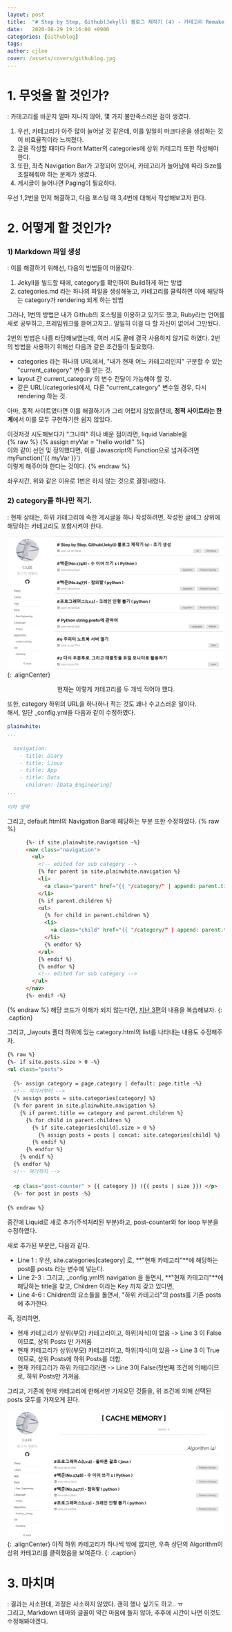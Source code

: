 ```yaml
---
layout: post
title:  "# Step by Step, Github(Jekyll) 블로그 제작기 (4) - 카테고리 Remake"
date:   2020-08-29 19:16:00 +0900
categories: [Githublog]
tags: 
author: cjlee
cover: /assets/covers/githublog.jpg
---
```


# 1. 무엇을 할 것인가?
 : 카테고리를 바꾼지 얼마 지나지 않아, 몇 가지 불만족스러운 점이 생겼다.

 1. 우선, 카테고리가 아주 많이 늘어날 것 같은데, 이를 일일히 마크다운을 생성하는 것이 비효율적이라 느껴졌다.
 2. 글을 작성할 때마다 Front Matter의 categories에 상위 카테고리 또한 작성해야 한다.
 3. 또한, 좌측 Navigation Bar가 고정되어 있어서, 카테고리가 늘어남에 따라 Size를 조절해줘야 하는 문제가 생겼다.
 4. 게시글이 늘어나면 Paging이 필요하다.

우선 1,2번을 먼저 해결하고, 다음 포스팅 때 3,4번에 대해서 작성해보고자 한다.
# 2. 어떻게 할 것인가?

### 1) Markdown 파일 생성
: 이를 해결하기 위해선, 다음의 방법들이 떠올랐다.
1. Jekyll을 빌드할 때에, category를 확인하여 Build하게 하는 방법
2. categories.md 라는 하나의 파일을 생성해놓고, 카테고리를 클릭하면 이에 해당하는 category가 rendering 되게 하는 방법
   
그러나, 1번의 방법은 내가 Github의 호스팅을 이용하고 있기도 했고, Ruby라는 언어를 새로 공부하고, 프레임워크를 뜯어고치고.. 일일히 이걸 다 할 자신이 없어서 그만뒀다.

2번의 방법은 나름 타당해보였는데, 여러 시도 끝에 결국 사용하지 않기로 하였다. 2번의 방법을 사용하기 위해선 다음과 같은 조건들이 필요했다.  
* categories 라는 하나의 URL에서, "내가 현재 어느 카테고리인지" 구분할 수 있는 "current_category" 변수를 얻는 것.
* layout 간 current_category 의 변수 전달이 가능해야 할 것.
* 같은 URL(/categories)에서, 다른 "current_category" 변수일 경우, 다시 rendering 하는 것.

아마, 동적 사이트였다면 이를 해결하기가 그리 어렵지 않았을텐데, **정적 사이트라는 한계**에서 이를 모두 구현하기란 쉽지 않았다. 

이것저것 시도해보다가 "그나마" 하나 배운 점이라면, liquid Variable을  
{% raw %} 
{% assign myVar = "hello world!" %}  
이와 같이 선언 및 정의했다면, 이를 Javascript의 Function으로 넘겨주려면     
myFunction('{{ myVar }}')    
이렇게 해주어야 한다는 것이다.
{% endraw %}  

좌우지간, 위와 같은 이유로 1번은 하지 않는 것으로 결정내렸다.

### 2) category를 하나만 적기.
: 현재 상태는, 하위 카테고리에 속한 게시글을 하나 작성하려면, 작성한 글에그 상위에 해당하는 카테고리도 포함시켜야 한다. 

![1](/assets/images/2020-08-29-23-41-03_2020-08-27-githublog_4.md.png){: .alignCenter}
<center> 현재는 이렇게 카테고리를 두 개씩 적어야 했다. </center>


또한, category 하위의 URL을 하나하나 적는 것도 꽤나 수고스러운 일이다.   
해서, 일단 _config.yml을 다음과 같이 수정하였다.

```yaml
plainwhite: 
...

  navigation: 
    - title: Diary
    - title: Linux
    - title: App
    - title: Data
      children: [Data_Engineering]
...

이하 생략
```

그리고, default.html의 Navigation Bar에 해당하는 부분 또한 수정하였다.
{% raw %}
```html
      {%- if site.plainwhite.navigation -%}
      <nav class="navigation">
        <ul>
          <!-- edited for sub category -->
          {% for parent in site.plainwhite.navigation %}
          <li>
            <a class="parent" href="{{ "/category/" | append: parent.title }}">{{ parent.title }}</a>
          </li>
          {% if parent.children %}
          <ul>
            {% for child in parent.children %}
            <li>
              <a class="child" href="{{ "/category/" | append: parent.title | append: "/" | append: child }}"> - {{ child }}</a>
            </li>
            {% endfor %}
          </ul>
          {% endif %}
          {% endfor %}
          <!-- edited for sub category -->
        </ul>
      </nav>
      {%- endif -%}
```
{% endraw %}
해당 코드가 이해가 되지 않는다면, [지난 3편](https://cjlee38.github.io/git/githublog/2020/08/26/githublog_3.html)의 내용을 복습해보자.
{: .caption}

그리고, _layouts 폴더 하위에 있는 category.html의 list를 나타내는 내용도 수정해주자.
```html
{% raw %}
{%- if site.posts.size > 0 -%}
<ul class="posts">
  
  {%- assign category = page.category | default: page.title -%} 
  <!-- 여기서부터 -->
  {% assign posts = site.categories[category] %}
  {% for parent in site.plainwhite.navigation %}
    {% if parent.title == category and parent.children %}
      {% for child in parent.children %}
        {% if site.categories[child].size > 0 %}
          {% assign posts = posts | concat: site.categories[child] %}
        {% endif %}
      {% endfor %}
    {% endif %}
  {% endfor %}
  <!-- 여기까지 -->

  <p class="post-counter" > {{ category }} ({{ posts | size }}) </p>
  {%- for post in posts -%}

{% endraw %}
```
중간에 Liquid로 새로 추가(주석처리된 부분)하고, post-counter와 for loop 부분을 수정하였다.

새로 추가된 부분은, 다음과 같다.

* Line 1 : 우선, site.categories[category] 로, **"현재 카테고리"**에 해당하는 post를 posts 라는 변수에 넣는다.
* Line 2-3 : 그리고, _config.yml의 navigation 을 돌면서, **"현재 카테고리"**에 해당하는 title을 찾고, Children 이라는 Key 까지 갖고 있다면, 
* Line 4-6 : Children의 요소들을 돌면서, "하위 카테고리"의 posts를 기존 posts에 추가한다.

즉, 정리하면,

* 현재 카테고리가 상위(부모) 카테고리이고, 하위(자식)이 없음 -> Line 3 이 False이므로, 상위 Posts 만 가져옴
* 현재 카테고리가 상위(부모) 카테고리이고, 하위(자식)이 있음 -> Line 3 이 True이므로, 상위 Posts에 하위 Posts를 더함.
* 현재 카테고리가 하위 카테고리라면 -> Line 3이 False(첫번째 조건에 의해)이므로, 하위 Posts만 가져옴.

그리고, 기존에 현재 카테고리에 한해서만 가져오던 것들을, 위 조건에 의해 선택된 posts 모두를 가져오게 된다.

![after](/assets/images/2020-08-30-01-36-57_2020-08-27-githublog_4.md.png){: .alignCenter}
아직 하위 카테고리가 하나씩 밖에 없지만, 우측 상단의 Algorithm이 상위 카테고리를 클릭했음을 보여준다.
{: .caption}

# 3. 마치며
: 결과는 사소한데, 과정은 사소하지 않았다. 괜히 했나 싶기도 하고.. ㅠ  
그리고, Markdown 테마와 글꼴이 약간 마음에 들지 않아, 추후에 시간이 나면 이것도 수정해봐야겠다.